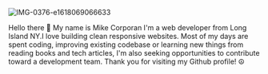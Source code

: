 
![IMG-0376-e1618069066633](https://user-images.githubusercontent.com/62628610/119262595-c2fa9000-bba9-11eb-861b-2d3868557eab.jpg)


Hello there 👋
My name is Mike Corporan
I'm a web developer from Long Island NY.I love building clean responsive websites. Most of my days are spent coding, improving existing codebase or learning new things from reading books and tech articles, I'm also seeking opportunities to contribute toward a development team. Thank you for visiting my Github profile! ☮️
